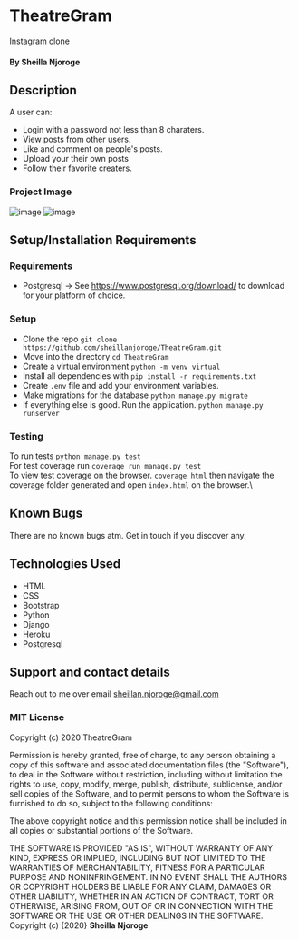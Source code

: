 # TheatreGram

Instagram clone

#### By **Sheilla Njoroge**

## Description

A user can:
* Login with a password not less than 8 charaters.
* View posts from other users.
* Like and comment on people's posts.
* Upload your their own posts
* Follow their favorite creaters.

### Project Image
![image](https://user-images.githubusercontent.com/70701845/105082819-2910c280-5aa5-11eb-8190-6b9d741483a5.png)
![image](https://user-images.githubusercontent.com/70701845/105082881-3e85ec80-5aa5-11eb-8035-da085476c7e9.png)

## Setup/Installation Requirements

### Requirements
* Postgresql -> See https://www.postgresql.org/download/ to download for your platform of choice.

### Setup
* Clone the repo `git clone https://github.com/sheillanjoroge/TheatreGram.git`
* Move into the directory `cd TheatreGram`
* Create a virtual environment `python -m venv virtual`
* Install all dependencies with `pip install -r requirements.txt`
* Create `.env` file and add your environment variables.
* Make migrations for the database `python manage.py migrate`
* If everything else is good. Run the application. `python manage.py runserver`

### Testing

To run tests `python manage.py test`\
For test coverage run `coverage run manage.py test`\
To view test coverage on the browser. `coverage html` then navigate the coverage folder generated and open `index.html` on the browser.\

## Known Bugs

There are no known bugs atm. Get in touch if you discover any.
## Technologies Used

* HTML
* CSS
* Bootstrap
* Python
* Django
* Heroku
* Postgresql

## Support and contact details

Reach out to me over email sheillan.njoroge@gmail.com
### MIT License

Copyright (c) 2020 TheatreGram

Permission is hereby granted, free of charge, to any person obtaining a copy
of this software and associated documentation files (the "Software"), to deal
in the Software without restriction, including without limitation the rights
to use, copy, modify, merge, publish, distribute, sublicense, and/or sell
copies of the Software, and to permit persons to whom the Software is
furnished to do so, subject to the following conditions:

The above copyright notice and this permission notice shall be included in all
copies or substantial portions of the Software.

THE SOFTWARE IS PROVIDED "AS IS", WITHOUT WARRANTY OF ANY KIND, EXPRESS OR
IMPLIED, INCLUDING BUT NOT LIMITED TO THE WARRANTIES OF MERCHANTABILITY,
FITNESS FOR A PARTICULAR PURPOSE AND NONINFRINGEMENT. IN NO EVENT SHALL THE
AUTHORS OR COPYRIGHT HOLDERS BE LIABLE FOR ANY CLAIM, DAMAGES OR OTHER
LIABILITY, WHETHER IN AN ACTION OF CONTRACT, TORT OR OTHERWISE, ARISING FROM,
OUT OF OR IN CONNECTION WITH THE SOFTWARE OR THE USE OR OTHER DEALINGS IN THE
SOFTWARE.
Copyright (c) {2020} **Sheilla Njoroge**